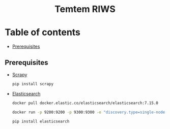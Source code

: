 <br />
<div align="center">
    <h1 align="center">Temtem RIWS</h1>
</div>

# Table of contents

- [Prerequisites](#prerequisites)

## Prerequisites

- [Scrapy](https://scrapy.org/)

  ```bash
  pip install scrapy
  ```

- [Elasticsearch](https://www.elastic.co/)
  ```bash
  docker pull docker.elastic.co/elasticsearch/elasticsearch:7.15.0
  ```
  ```bash
  docker run -p 9200:9200 -p 9300:9300 -e "discovery.type=single-node" --name ElasticSearch docker.elastic.co/elasticsearch/elasticsearch:7.15.0
  ```
  ```bash
  pip install elasticsearch
  ```
